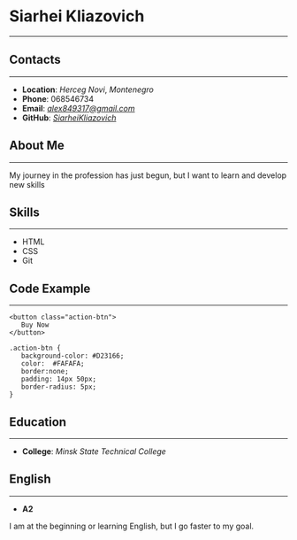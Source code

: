 

#  Siarhei Kliazovich
*********

##  Contacts
*********

   * **Location**: *Herceg Novi*, *Montenegro*
   * **Phone**: 068546734
   * **Email**: *alex849317@gmail.com*
   * **GitHub**: [*SiarheiKliazovich*]( https://github.com/SiarheiKliazovich)

## About Me
*********

My journey in the profession has just begun, but I want to learn and develop new skills

## Skills
*********
   * HTML
   * CSS
   * Git

## Code Example
*********
 ```
<button class="action-btn">
    Buy Now
</button>                                    

.action-btn {
    background-color: #D23166;
    color:  #FAFAFA;
    border:none;
    padding: 14px 50px;
    border-radius: 5px;
}

 ```

## Education
*********
   *  **College**: *Minsk State Technical College*

## English
*********

   * **A2**

   
   I am at the beginning or learning English, but I go faster to my goal.
 
